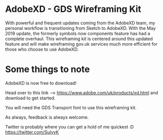 # AdobeXD - GDS Wireframing Kit
With powerful and frequent updates coming from the AdobeXD team, my personal workflow is transitioning from Sketch to AdobeXD. With the May 2019 update, the formerly symbols now components feature has had a complete overhaul. This wireframing kit is centered around this updated feature and will make wireframing gov.uk services much more efficient for those who choose to use AdobeXD.

# Some things to note
AdobeXD is now free to download!

Head over to this link --> https://www.adobe.com/uk/products/xd.html and download to get started.

You will need the GDS Transport font to use this wireframing kit.

As always, feedback is always welcome.

Twitter is probably where you can get a hold of me quickest :D https://twitter.com/SulyyK
